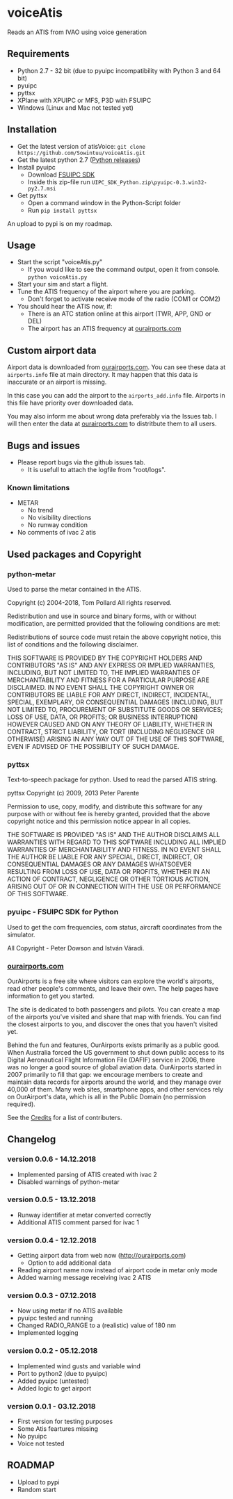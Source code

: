 # voiceAtis
Reads an ATIS from IVAO using voice generation

## Requirements
* Python 2.7 - 32 bit (due to pyuipc incompatibility with Python 3 and 64 bit)
* pyuipc
* pyttsx
* XPlane with XPUIPC or MFS, P3D with FSUIPC
* Windows (Linux and Mac not tested yet)

## Installation
* Get the latest version of atisVoice: `git clone https://github.com/Sowintuu/voiceAtis.git`
* Get the latest python 2.7 ([Python releases](https://www.python.org/downloads/))
* Install pyuipc
   * Download [FSUIPC SDK](http://fsuipc.simflight.com/beta/FSUIPC_SDK.zip)
   * Inside this zip-file run `UIPC_SDK_Python.zip\pyuipc-0.3.win32-py2.7.msi`
* Get pyttsx
   * Open a command window in the Python-Script folder
   * Run `pip install pyttsx`

An upload to pypi is on my roadmap.

## Usage
* Start the script "voiceAtis.py"
   * If you would like to see the command output, open it from console. `python voiceAtis.py`
* Start your sim and start a flight.
* Tune the ATIS frequency of the airport where you are parking.
   * Don't forget to activate receive mode of the radio (COM1 or COM2)
* You should hear the ATIS now, if:
   * There is an ATC station online at this airport (TWR, APP, GND or DEL)
   * The airport has an ATIS frequency at [ourairports.com](http://ourairports.com)

## Custom airport data
Airport data is downloaded from [ourairports.com](http://ourairports.com). You can see these data at `airports.info` file at main directory. It may happen that this data is inaccurate or an airport is missing.

In this case you can add the airport to the `airports_add.info` file. Airports in this file have priority over downloaded data.

You may also inform me about wrong data preferably via the Issues tab. I will then enter the data at [ourairports.com](http://ourairports.com) to distritbute them to all users.

## Bugs and issues
* Please report bugs via the github issues tab.
    * It is usefull to attach the logfile from "root/logs".
    
### Known limitations
* METAR
    * No trend
    * No visibility directions
    * No runway condition
* No comments of ivac 2 atis

## Used packages and Copyright
### python-metar
Used to parse the metar contained in the ATIS.

Copyright (c) 2004-2018, Tom Pollard
All rights reserved.

Redistribution and use in source and binary forms, with or without
modification, are permitted provided that the following conditions
are met:

  Redistributions of source code must retain the above copyright
  notice, this list of conditions and the following disclaimer.

THIS SOFTWARE IS PROVIDED BY THE COPYRIGHT HOLDERS AND CONTRIBUTORS
"AS IS" AND ANY EXPRESS OR IMPLIED WARRANTIES, INCLUDING, BUT NOT
LIMITED TO, THE IMPLIED WARRANTIES OF MERCHANTABILITY AND FITNESS
FOR A PARTICULAR PURPOSE ARE DISCLAIMED. IN NO EVENT SHALL THE
COPYRIGHT OWNER OR CONTRIBUTORS BE LIABLE FOR ANY DIRECT, INDIRECT,
INCIDENTAL, SPECIAL, EXEMPLARY, OR CONSEQUENTIAL DAMAGES (INCLUDING,
BUT NOT LIMITED TO, PROCUREMENT OF SUBSTITUTE GOODS OR SERVICES;
LOSS OF USE, DATA, OR PROFITS; OR BUSINESS INTERRUPTION) HOWEVER
CAUSED AND ON ANY THEORY OF LIABILITY, WHETHER IN CONTRACT, STRICT
LIABILITY, OR TORT (INCLUDING NEGLIGENCE OR OTHERWISE) ARISING IN
ANY WAY OUT OF THE USE OF THIS SOFTWARE, EVEN IF ADVISED OF THE
POSSIBILITY OF SUCH DAMAGE.

### pyttsx
Text-to-speech package for python. Used to read the parsed ATIS string.

pyttsx Copyright (c) 2009, 2013 Peter Parente

Permission to use, copy, modify, and distribute this software for any
purpose with or without fee is hereby granted, provided that the above
copyright notice and this permission notice appear in all copies.

THE SOFTWARE IS PROVIDED "AS IS" AND THE AUTHOR DISCLAIMS ALL WARRANTIES
WITH REGARD TO THIS SOFTWARE INCLUDING ALL IMPLIED WARRANTIES OF
MERCHANTABILITY AND FITNESS. IN NO EVENT SHALL THE AUTHOR BE LIABLE FOR
ANY SPECIAL, DIRECT, INDIRECT, OR CONSEQUENTIAL DAMAGES OR ANY DAMAGES
WHATSOEVER RESULTING FROM LOSS OF USE, DATA OR PROFITS, WHETHER IN AN
ACTION OF CONTRACT, NEGLIGENCE OR OTHER TORTIOUS ACTION, ARISING OUT OF
OR IN CONNECTION WITH THE USE OR PERFORMANCE OF THIS SOFTWARE.


### pyuipc - FSUIPC SDK for Python
Used to get the com frequencies, com status, aircraft coordinates from the simulator.

All Copyright - Peter Dowson and István Váradi.

### [ourairports.com](http://ourairports.com)
OurAirports is a free site where visitors can explore the world's airports, read other people's comments, and leave their own. The help pages have information to get you started.

The site is dedicated to both passengers and pilots. You can create a map of the airports you've visited and share that map with friends. You can find the closest airports to you, and discover the ones that you haven't visited yet.

Behind the fun and features, OurAirports exists primarily as a public good. When Australia forced the US government to shut down public access to its Digital Aeronautical Flight Information File (DAFIF) service in 2006, there was no longer a good source of global aviation data. OurAirports started in 2007 primarily to fill that gap: we encourage members to create and maintain data records for airports around the world, and they manage over 40,000 of them. Many web sites, smartphone apps, and other services rely on OurAirport's data, which is all in the Public Domain (no permission required).

See the [Credits](http://ourairports.com/about.html#credits) for a list of contributers.

## Changelog
### version 0.0.6 - 14.12.2018
* Implemented parsing of ATIS created with ivac 2
* Disabled warnings of python-metar

### version 0.0.5 - 13.12.2018
* Runway identifier at metar converted correctly
* Additional ATIS comment parsed for ivac 1

### version 0.0.4 - 12.12.2018
* Getting airport data from web now (http://ourairports.com)
    * Option to add additional data
* Reading airport name now instead of airport code in metar only mode
* Added warning message receiving ivac 2 ATIS

### version 0.0.3 - 07.12.2018
* Now using metar if no ATIS available
* pyuipc tested and running
* Changed RADIO_RANGE to a (realistic) value of 180 nm
* Implemented logging

### version 0.0.2 - 05.12.2018
* Implemented wind gusts and variable wind
* Port to python2 (due to pyuipc)
* Added pyuipc (untested)
* Added logic to get airport

### version 0.0.1 - 03.12.2018
* First version for testing purposes
* Some Atis feartures missing
* No pyuipc
* Voice not tested

## ROADMAP
* Upload to pypi
* Random start
